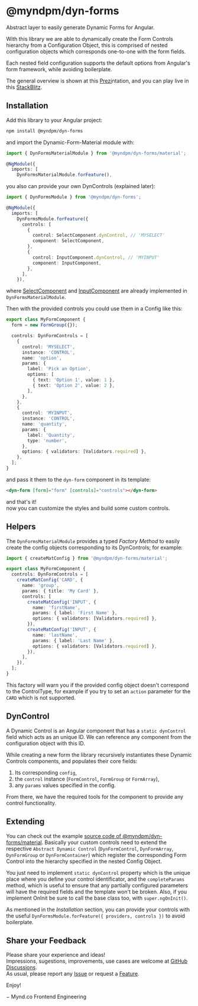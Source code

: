 # @myndpm/dyn-forms

Abstract layer to easily generate Dynamic Forms for Angular.

With this library we are able to dynamically create the Form Controls hierarchy from a Configuration Object, this is comprised of nested configuration objects which corresponds one-to-one with the form fields.

Each nested field configuration supports the default options from Angular's form framework, while avoiding boilerplate.

The general overview is shown at this [Prezi](https://prezi.com/view/4Ok1bgCWvf0g26FMVwfx/)ntation, and you can play live in this [StackBlitz](https://stackblitz.com/edit/myndpm-dyn-forms?file=src/app/simple-form/simple.form.ts).

## Installation

Add this library to your Angular project:

```bash
npm install @myndpm/dyn-forms
```

and import the Dynamic-Form-Material module with:

```typescript
import { DynFormsMaterialModule } from '@myndpm/dyn-forms/material';

@NgModule({
  imports: [
    DynFormsMaterialModule.forFeature(),
```

you also can provide your own DynControls (explained later):

```typescript
import { DynFormsModule } from '@myndpm/dyn-forms';

@NgModule({
  imports: [
    DynFormsModule.forFeature({
      controls: [
        {
          control: SelectComponent.dynControl, // 'MYSELECT'
          component: SelectComponent,
        },
        {
          control: InputComponent.dynControl, // 'MYINPUT'
          component: InputComponent,
        },
      ],
    }),
```

where [SelectComponent](https://github.com/Mynd-Management/open-source/blob/master/libs/forms/material/src/components/select/select.component.ts)
and [InputComponent](https://github.com/Mynd-Management/open-source/blob/master/libs/forms/material/src/components/input/input.component.ts)
are already implemented in `DynFormsMaterialModule`.

Then with the provided controls you could use them in a Config like this:

```typescript
export class MyFormComponent {
  form = new FormGroup({});

  controls: DynFormControls = [
    {
      control: 'MYSELECT',
      instance: 'CONTROL',
      name: 'option',
      params: {
        label: 'Pick an Option',
        options: [
          { text: 'Option 1', value: 1 },
          { text: 'Option 2', value: 2 },
        ],
      },
    },
    {
      control: 'MYINPUT',
      instance: 'CONTROL',
      name: 'quantity',
      params: {
        label: 'Quantity',
        type: 'number',
      },
      options: { validators: [Validators.required] },
    },
  ];
}
```

and pass it them to the `dyn-form` component in its template:

```html
<dyn-form [form]="form" [controls]="controls"></dyn-form>
```

and that's it!  
now you can customize the styles and build some custom controls.

## Helpers

The `DynFormsMaterialModule` provides a typed _Factory Method_ to easily create
the config objects corresponding to its DynControls; for example:

```typescript
import { createMatConfig } from '@myndpm/dyn-forms/material';

export class MyFormComponent {
  controls: DynFormControls = [
    createMatConfig('CARD', {
      name: 'group',
      params: { title: 'My Card' },
      controls: [
        createMatConfig('INPUT', {
          name: 'firstName',
          params: { label: 'First Name' },
          options: { validators: [Validators.required] },
        }),
        createMatConfig('INPUT', {
          name: 'lastName',
          params: { label: 'Last Name' },
          options: { validators: [Validators.required] },
        }),
      ],
    }),
  ];
}
```

This factory will warn you if the provided config object doesn't correspond to the ControlType,
for example if you try to set an `action` parameter for the `CARD` which is not supported.

## DynControl

A Dynamic Control is an Angular component that has a `static dynControl` field which acts as an unique ID.
We can reference any component from the configuration object with this ID.

While creating a new form the library recursively instantiates these Dynamic Controls components, and populates their core fields:

1. Its corresponding `config`,
2. the `control` instance (`FormControl`, `FormGroup` or `FormArray`),
3. any `params` values specified in the config.

From there, we have the required tools for the component to provide any control functionality.

## Extending

You can check out the example [source code of @myndpm/dyn-forms/material](https://github.com/matheo/angular/tree/master/libs/forms/material/src).
Basically your custom controls need to extend the respective `Abstract Dynamic Control`
(`DynFormControl`, `DynFormArray`, `DynFormGroup` or `DynFormContainer`) which register the corresponding Form Control into the hierarchy specified in the nested Config Object.

You just need to implement `static dynControl` property which is the unique place where you define your control identificator,
and the `completeParams` method, which is useful to ensure that any partially configured parameters will have the required fields and the template won't be broken.
Also, if you implement OnInit be sure to call the base class too, with `super.ngOnInit()`.

As mentioned in the _Installation_ section, you can provide your controls with the useful
`DynFormsModule.forFeature({ providers, controls })` to avoid boilerplate.

## Share your Feedback

Please share your experience and ideas!  
Impressions, sugestions, improvements, use cases are welcome at [GitHub Discussions](https://github.com/Mynd-Management/open-source/discussions).  
As usual, please report any [Issue](https://github.com/Mynd-Management/open-source/issues/new?labels=bug&template=bug-report.md)
or request a [Feature](https://github.com/Mynd-Management/open-source/issues/new?labels=enhancement&template=feature-request.md).

Enjoy!

&#8722; Mynd.co Frontend Engineering
